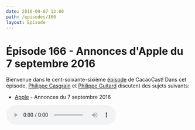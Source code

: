 ```yaml
---
date: 2016-09-07 12:00
path: /episodes/166
layout: Episode
---
```

# Épisode 166 - Annonces d'Apple du 7 septembre 2016
<p>Bienvenue dans le cent-soixante-sixième <a href="https://archive.org/download/cacaocast/cacaocast_166.mp3" title="CacaoCast Episode 166">épisode</a> de CacaoCast! Dans cet épisode, <a href="http://www.twitter.com/philippec" title="Philippe Casgrain sur Twitter">Philippe Casgrain</a> et <a href="http://www.twitter.com/philippeguitard" title="Philippe Guitard sur Twitter">Philippe Guitard</a> discutent des sujets suivants:</p>
<ul><li><a href="http://www.apple.com/apple-events/september-2016" title="Apple">Apple</a> - Annonces du 7 septembre 2016</li>
</ul>
<p><audio controls><source src="https://archive.org/download/cacaocast/cacaocast_166.mp3" type="audio/mpeg"><source src="https://archive.org/download/cacaocast/cacaocast_166.mp3" type="audio/mp4">Votre navigateur ne supporte pas l'élément audio / Your browser does not support the audio element.</audio></p>
